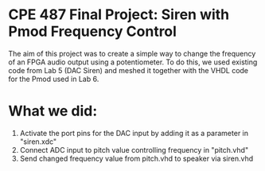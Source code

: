 # CPE 487 Final Project: Siren with Pmod Frequency Control

The aim of this project was to create a simple way to change the frequency of an FPGA audio output using a potentiometer. To do this, we used existing code from Lab 5 (DAC Siren) and meshed it together with the VHDL code for the Pmod used in Lab 6.

# What we did:

1. Activate the port pins for the DAC input by adding it as a parameter in "siren.xdc"
2. Connect ADC input to pitch value controlling frequency in "pitch.vhd"
3. Send changed frequency value from pitch.vhd to speaker via siren.vhd


